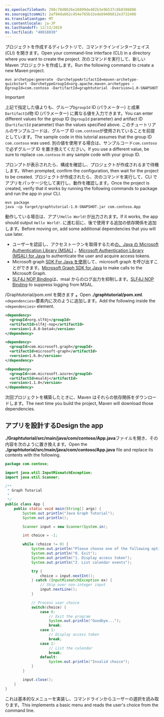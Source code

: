 ```yaml
---
ms.openlocfilehash: 298c78d0626e16899de402b3e9b537c8b8386886
ms.sourcegitcommit: 2af94da662c454e765b32edeb9406812e3732406
ms.translationtype: MT
ms.contentlocale: ja-JP
ms.lasthandoff: 12/13/2019
ms.locfileid: "40018830"
---
```

<!-- markdownlint-disable MD002 MD041 -->

<span data-ttu-id="88cb5-101">プロジェクトを作成するディレクトリで、コマンドラインインターフェイス (CLI) を開きます。</span><span class="sxs-lookup"><span data-stu-id="88cb5-101">Open your command-line interface (CLI) in a directory where you want to create the project.</span></span> <span data-ttu-id="88cb5-102">次のコマンドを実行して、新しい Maven プロジェクトを作成します。</span><span class="sxs-lookup"><span data-stu-id="88cb5-102">Run the following command to create a new Maven project.</span></span>

```Shell
mvn archetype:generate -DarchetypeArtifactId=maven-archetype-quickstart -DarchetypeGroupId=org.apache.maven.archetypes -DgroupId=com.contoso -DartifactId=graphtutorial -Dversion=1.0-SNAPSHOT
```

> [!IMPORTANT]
> <span data-ttu-id="88cb5-103">上記で指定した値よりも、グループ`DgroupId` ID (パラメーター) と成果`DartifactId`物 ID (パラメーター) に異なる値を入力できます。</span><span class="sxs-lookup"><span data-stu-id="88cb5-103">You can enter different values for the group ID (`DgroupId` parameter) and artifact ID (`DartifactId` parameter) than the values specified above.</span></span> <span data-ttu-id="88cb5-104">このチュートリアルのサンプルコードは、グループ ID `com.contoso`が使用されていることを前提としています。</span><span class="sxs-lookup"><span data-stu-id="88cb5-104">The sample code in this tutorial assumes that the group ID `com.contoso` was used.</span></span> <span data-ttu-id="88cb5-105">別の値を使用する場合は、サンプルコード`com.contoso`で必ずグループ ID を置き換えてください。</span><span class="sxs-lookup"><span data-stu-id="88cb5-105">If you use a different value, be sure to replace `com.contoso` in any sample code with your group ID.</span></span>

<span data-ttu-id="88cb5-106">プロンプトが表示されたら、構成を確認し、プロジェクトが作成されるまで待機します。</span><span class="sxs-lookup"><span data-stu-id="88cb5-106">When prompted, confirm the configuration, then wait for the project to be created.</span></span> <span data-ttu-id="88cb5-107">プロジェクトが作成されたら、次のコマンドを実行して、CLI でアプリをパッケージ化して実行し、動作を確認します。</span><span class="sxs-lookup"><span data-stu-id="88cb5-107">Once the project is created, verify that it works by running the following commands to package and run the app in your CLI.</span></span>

```Shell
mvn package
java -cp target/graphtutorial-1.0-SNAPSHOT.jar com.contoso.App
```

<span data-ttu-id="88cb5-108">動作している場合は、アプリ`Hello World!`が出力されます。</span><span class="sxs-lookup"><span data-stu-id="88cb5-108">If it works, the app should output `Hello World!`.</span></span> <span data-ttu-id="88cb5-109">に進む前に、後で使用する追加の依存関係を追加します。</span><span class="sxs-lookup"><span data-stu-id="88cb5-109">Before moving on, add some additional dependencies that you will use later.</span></span>

- <span data-ttu-id="88cb5-110">ユーザーを認証し、アクセストークンを取得するため[の、Java の Microsoft Authentication Library (MSAL)](https://github.com/AzureAD/microsoft-authentication-library-for-java) 。</span><span class="sxs-lookup"><span data-stu-id="88cb5-110">[Microsoft Authentication Library (MSAL) for Java](https://github.com/AzureAD/microsoft-authentication-library-for-java) to authenticate the user and acquire access tokens.</span></span>
- <span data-ttu-id="88cb5-111">Microsoft graph [SDK For Java を使用](https://github.com/microsoftgraph/msgraph-sdk-java)して、microsoft graph を呼び出すことができます。</span><span class="sxs-lookup"><span data-stu-id="88cb5-111">[Microsoft Graph SDK for Java](https://github.com/microsoftgraph/msgraph-sdk-java) to make calls to the Microsoft Graph.</span></span>
- <span data-ttu-id="88cb5-112">[SLF4J NOP Binding](https://mvnrepository.com/artifact/org.slf4j/slf4j-nop)は、msal からのログ出力を抑制します。</span><span class="sxs-lookup"><span data-stu-id="88cb5-112">[SLF4J NOP Binding](https://mvnrepository.com/artifact/org.slf4j/slf4j-nop) to suppress logging from MSAL.</span></span>

<span data-ttu-id="88cb5-113">/Graphtutorial/pom.xml を開きます **。**</span><span class="sxs-lookup"><span data-stu-id="88cb5-113">Open **./graphtutorial/pom.xml**.</span></span> <span data-ttu-id="88cb5-114">`<dependencies>`要素内に次のように追加します。</span><span class="sxs-lookup"><span data-stu-id="88cb5-114">Add the following inside the `<dependencies>` element.</span></span>

```xml
<dependency>
  <groupId>org.slf4j</groupId>
  <artifactId>slf4j-nop</artifactId>
  <version>1.8.0-beta4</version>
</dependency>

<dependency>
  <groupId>com.microsoft.graph</groupId>
  <artifactId>microsoft-graph</artifactId>
  <version>1.6.0</version>
</dependency>

<dependency>
  <groupId>com.microsoft.azure</groupId>
  <artifactId>msal4j</artifactId>
  <version>1.1.0</version>
</dependency>
```

<span data-ttu-id="88cb5-115">次回プロジェクトを構築したときに、Maven はそれらの依存関係をダウンロードします。</span><span class="sxs-lookup"><span data-stu-id="88cb5-115">The next time you build the project, Maven will download those dependencies.</span></span>

## <a name="design-the-app"></a><span data-ttu-id="88cb5-116">アプリを設計する</span><span class="sxs-lookup"><span data-stu-id="88cb5-116">Design the app</span></span>

<span data-ttu-id="88cb5-117">**./Graphtutorial/src/main/java/com/contoso/App.java**ファイルを開き、その内容を次のように置き換えます。</span><span class="sxs-lookup"><span data-stu-id="88cb5-117">Open the **./graphtutorial/src/main/java/com/contoso/App.java** file and replace its contents with the following.</span></span>

```java
package com.contoso;

import java.util.InputMismatchException;
import java.util.Scanner;

/**
 * Graph Tutorial
 *
 */
public class App {
    public static void main(String[] args) {
        System.out.println("Java Graph Tutorial");
        System.out.println();

        Scanner input = new Scanner(System.in);

        int choice = -1;

        while (choice != 0) {
            System.out.println("Please choose one of the following options:");
            System.out.println("0. Exit");
            System.out.println("1. Display access token");
            System.out.println("2. List calendar events");

            try {
                choice = input.nextInt();
            } catch (InputMismatchException ex) {
                // Skip over non-integer input
                input.nextLine();
            }

            // Process user choice
            switch(choice) {
                case 0:
                    // Exit the program
                    System.out.println("Goodbye...");
                    break;
                case 1:
                    // Display access token
                    break;
                case 2:
                    // List the calendar
                    break;
                default:
                    System.out.println("Invalid choice");
            }
        }

        input.close();
    }
}
```

<span data-ttu-id="88cb5-118">これは基本的なメニューを実装し、コマンドラインからユーザーの選択を読み取ります。</span><span class="sxs-lookup"><span data-stu-id="88cb5-118">This implements a basic menu and reads the user's choice from the command line.</span></span>
